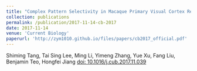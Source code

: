 ```yaml
---
title: "Complex Pattern Selectivity in Macaque Primary Visual Cortex Revealed by Large-Scale Two-Photon Imaging"
collection: publications
permalink: /publication/2017-11-14-cb-2017
date: 2017-11-14
venue: 'Current Biology'
paperurl: 'http://zym1010.github.io/files/papers/cb2017_official.pdf'
---
```


Shiming Tang, Tai Sing Lee, Ming Li, Yimeng Zhang, Yue Xu, Fang Liu, Benjamin Teo, Hongfei Jiang [doi: 10.1016/j.cub.2017.11.039](https://doi.org/10.1016/j.cub.2017.11.039)
